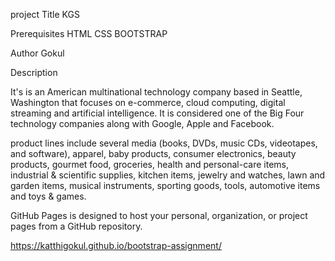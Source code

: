 project Title
KGS

Prerequisites
HTML CSS BOOTSTRAP

Author
Gokul

Description

It's is an American multinational technology company based in Seattle, Washington that focuses on e-commerce, cloud computing, digital streaming and artificial intelligence. It is considered one of the Big Four technology companies along with Google, Apple and Facebook.


product lines include several media (books, DVDs, music CDs, videotapes, and software), apparel, baby products, consumer electronics, beauty products, gourmet food, groceries, health and personal-care items, industrial & scientific supplies, kitchen items, jewelry and watches, lawn and garden items, musical instruments, sporting goods, tools, automotive items and toys & games.

GitHub Pages is designed to host your personal, organization, or project pages from a GitHub repository.

 https://katthigokul.github.io/bootstrap-assignment/
